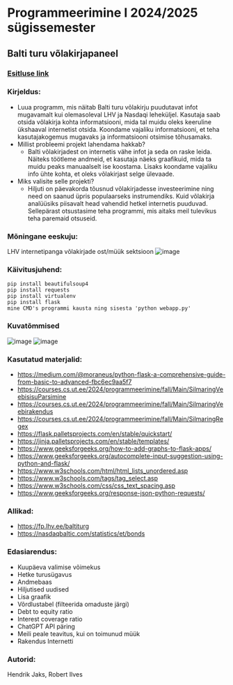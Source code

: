 # Programmeerimine I 2024/2025 sügissemester
## Balti turu võlakirjapaneel

### [Esitluse link](https://docs.google.com/presentation/d/16npRurexGRr1fuarI6YzEbnIaRRfMJyTs7zUo1wRzM0/edit?usp=sharing)

### Kirjeldus:
 - Luua programm, mis näitab Balti turu võlakirju puudutavat infot mugavamalt kui olemasoleval LHV ja Nasdaqi leheküljel. Kasutaja saab otsida võlakirja kohta informatsiooni, mida tal muidu oleks keeruline ükshaaval internetist otsida. Koondame vajaliku informatsiooni, et teha kasutajakogemus mugavaks ja informatsiooni otsimise tõhusamaks.
- Millist probleemi projekt lahendama hakkab?
    - Balti võlakirjadest on internetis vähe infot ja seda on raske leida. Näiteks töötleme andmeid, et kasutaja näeks graafikuid, mida ta muidu peaks manuaalselt ise koostama. Lisaks koondame vajaliku info ühte kohta, et oleks võlakirjast selge ülevaade.
- Miks valisite selle projekti?
    - Hiljuti on päevakorda tõusnud võlakirjadesse investeerimine ning need on saanud üpris populaarseks instrumendiks. Kuid võlakirja analüüsiks piisavalt head vahendid hetkel internetis puuduvad. Sellepärast otsustasime teha programmi, mis aitaks meil tulevikus teha paremaid otsuseid.


### Mõningane eeskuju:
LHV internetipanga võlakirjade ost/müük sektsioon
![image](https://github.com/user-attachments/assets/1cf3922b-1520-4f50-baa1-d10a9e8f4f89)


### Käivitusjuhend:
```
pip install beautifulsoup4
pip install requests
pip install virtualenv
pip install flask
mine CMD's programmi kausta ning sisesta 'python webapp.py'
```

### Kuvatõmmised
![image](https://github.com/user-attachments/assets/9727350e-1e96-41d7-9fc4-9f77b50cc0dc)
![image](https://github.com/user-attachments/assets/b566ac02-f493-4190-a995-df525dbc1f38)





### Kasutatud materjalid:
- https://medium.com/@moraneus/python-flask-a-comprehensive-guide-from-basic-to-advanced-fbc6ec9aa5f7
- https://courses.cs.ut.ee/2024/programmeerimine/fall/Main/SilmaringVeebisisuParsimine 
- https://courses.cs.ut.ee/2024/programmeerimine/fall/Main/SilmaringVeebirakendus 
- https://courses.cs.ut.ee/2024/programmeerimine/fall/Main/SilmaringRegex 
- https://flask.palletsprojects.com/en/stable/quickstart/ 
- https://jinja.palletsprojects.com/en/stable/templates/ 
- https://www.geeksforgeeks.org/how-to-add-graphs-to-flask-apps/ 
- https://www.geeksforgeeks.org/autocomplete-input-suggestion-using-python-and-flask/
- https://www.w3schools.com/html/html_lists_unordered.asp
- https://www.w3schools.com/tags/tag_select.asp
- https://www.w3schools.com/css/css_text_spacing.asp 
- https://www.geeksforgeeks.org/response-json-python-requests/


### Allikad:
- https://fp.lhv.ee/baltiturg
- https://nasdaqbaltic.com/statistics/et/bonds

### Edasiarendus: 
 - Kuupäeva valimise võimekus
 - Hetke turusügavus
 - Andmebaas
 - Hiljutised uudised
 - Lisa graafik
 - Võrdlustabel (filteerida omaduste järgi)
 - Debt to equity ratio
 - Interest coverage ratio
 - ChatGPT API päring
 - Meili peale teavitus, kui on toimunud müük
 - Rakendus Internetti


### Autorid:
Hendrik Jaks, Robert Ilves
